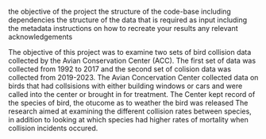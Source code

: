 the objective of the project
the structure of the code-base including dependencies
the structure of the data that is required as input including the metadata
instructions on how to recreate your results
any relevant acknowledgements


The objective of this project was to examine two sets of bird collision data collected by the Avian Conservation Center (ACC). The first set of data was collected from 1992 to 2017 and the second set of colision data was collected from 2019-2023. The Avian Concervation Center collected data on birds that had collsisions with either building windows or cars and were called into the center or brought in for treatment. The Center kept record of the species of bird, the otucome as to weather the bird was released 
The research aimed at examining the different collision rates between species, in addition to looking at which species had higher rates of mortality when collision incidents occured. 